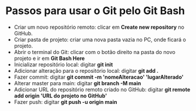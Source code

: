 # Passos para usar o Git pelo Git Bash

- Criar um novo repositório remoto: clicar em **Create new repository** no GitHub.
- Criar pasta de projeto: criar uma nova pasta vazia no PC, onde ficará o projeto.
- Abrir o terminal do Git: clicar com o botão direito na pasta do novo projeto e ir em **Git Bash Here**
- Inicializar repositório local: digitar **git init**
- Adicionar alteração para o repositório local: digitar **git add .**
- Fazer commit: digitar **git commit -m 'nomeAlteracao' 'lugarAlterado'**
- Alterar master para main: digitar **git branch -M main**
- Adicionar URL do repositório remoto criado no GitHub: digitar **git remote add origin 'URL do projeto no GitHub'**
- Fazer push: digitar **git push -u origin main**
